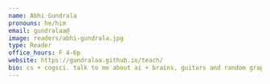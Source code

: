 ```yaml
---
name: Abhi Gundrala
pronouns: he/him
email: gundralaa@
image: readers/abhi-gundrala.jpg
type: Reader
office_hours: F 4-6p
website: https://gundralaa.github.io/teach/
bio: cs + cogsci. talk to me about ai + brains, guitars and random graphs! good luck this semester :)
---
```

